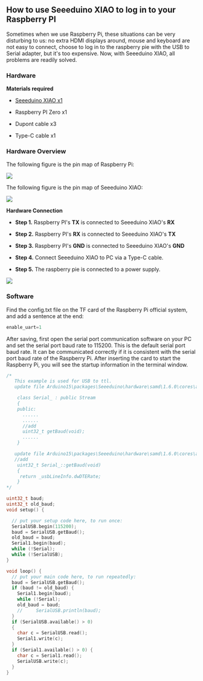 ## How to use Seeeduino XIAO to log in to your Raspberry PI


Sometimes when we use Raspberry Pi, these situations can be very disturbing to us: no extra HDMI displays around, mouse and keyboard are not easy to connect, choose to log in to the raspberry pie with the USB to Serial adapter, but it's too expensive. Now, with Seeeduino XIAO, all problems are readily solved.

### Hardware

**Materials required**

- [Seeeduino XIAO x1](http://www.seeedstudio.com/.html)

- Raspberry PI Zero x1

- Dupont cable x3

- Type-C cable x1

### Hardware Overview

The following figure is the pin map of Raspberry Pi:


![](https://github.com/SeeedDocument/Seeeduino-XIAO/raw/master/img/Raspberry-PI-pinout.png)


The following figure is the pin map of Seeeduino XIAO:


![](https://raw.githubusercontent.com/SeeedDocument/Seeeduino-XIAO/master/img/Seeeduino-XIAO-pinout.jpg)


**Hardware Connection**

- **Step 1.** Raspberry PI's **TX** is connected to Seeeduino XIAO's **RX**

- **Step 2.** Raspberry PI's **RX** is connected to Seeeduino XIAO's **TX**

- **Step 3.** Raspberry PI's **GND** is connected to Seeeduino XIAO's **GND**

- **Step 4.** Connect Seeeduino XIAO to PC via a Type-C cable.

- **Step 5.** The raspberry pie is connected to a power supply.

![](https://github.com/SeeedDocument/Seeeduino-XIAO/raw/master/img/connect.png)


### Software

Find the config.txt file on the TF card of the Raspberry Pi official system, and add a sentence at the end:

```c
enable_uart=1
```


After saving, first open the serial port communication software on your PC and set the serial port baud rate to 115200. This is the default serial port baud rate. It can be communicated correctly if it is consistent with the serial port baud rate of the Raspberry Pi. After inserting the card to start the Raspberry Pi, you will see the startup information in the terminal window.



```c++
/*
   This example is used for USB to ttl.
   update file Arduino15\packages\Seeeduino\hardware\samd\1.6.0\cores\arduino\USB\USBAPI.h

    class Serial_ : public Stream
    {
    public:
      ......
      ......
      //add
      uint32_t getBaud(void);
      ......
    }

   update file Arduino15\packages\Seeeduino\hardware\samd\1.6.0\cores\arduino\USB\CDC.cpp
   //add
    uint32_t Serial_::getBaud(void)
    {
     return _usbLineInfo.dwDTERate;
    }
*/

uint32_t baud;
uint32_t old_baud;
void setup() {

  // put your setup code here, to run once:
  SerialUSB.begin(115200);
  baud = SerialUSB.getBaud();
  old_baud = baud;
  Serial1.begin(baud);
  while (!Serial);
  while (!SerialUSB);
}

void loop() {
  // put your main code here, to run repeatedly:
  baud = SerialUSB.getBaud();
  if (baud != old_baud) {
    Serial1.begin(baud);
    while (!Serial);
    old_baud = baud;
    //     SerialUSB.println(baud);
  }
  if (SerialUSB.available() > 0)
  {
    char c = SerialUSB.read();
    Serial1.write(c);
  }
  if (Serial1.available() > 0) {
    char c = Serial1.read();
    SerialUSB.write(c);
  }
}
```

